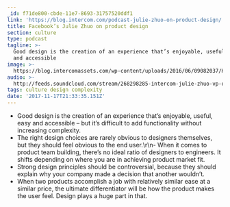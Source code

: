 ```yaml
---
_id: f71de800-cbde-11e7-8693-31757520ddf1
link: 'https://blog.intercom.com/podcast-julie-zhuo-on-product-design/'
title: Facebook’s Julie Zhuo on product design
section: culture
type: podcast
tagline: >-
  Good design is the creation of an experience that’s enjoyable, useful, easy
  and accessible
image: >-
  https://blog.intercomassets.com/wp-content/uploads/2016/06/09082037/Holy-Grail-of-Design.png
audio: >-
  http://feeds.soundcloud.com/stream/268298285-intercom-julie-zhuo-vp-of-product-design-at-facebook.mp3
tags: culture design complexity
date: '2017-11-17T21:33:35.151Z'
---
```

- Good design is the creation of an experience that’s enjoyable, useful, easy and accessible – but it’s difficult to add functionality without increasing complexity.
- The right design choices are rarely obvious to designers themselves, but they should feel obvious to the end user.\r\n- When it comes to product team building, there’s no ideal ratio of designers to engineers. It shifts depending on where you are in achieving product market fit.
- Strong design principles should be controversial, because they should explain why your company made a decision that another wouldn’t.
- When two products accomplish a job with relatively similar ease at a similar price, the ultimate differentiator will be how the product makes the user feel. Design plays a huge part in that.
